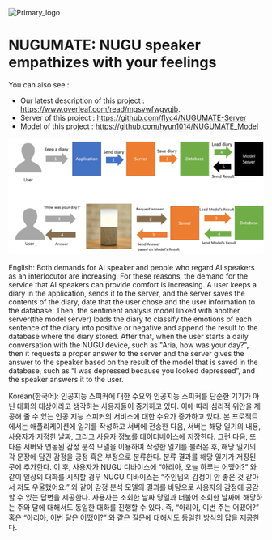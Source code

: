 ![Primary_logo](https://user-images.githubusercontent.com/13705536/69392188-8e89e780-0d18-11ea-995d-d7373d54b055.png)
# NUGUMATE: NUGU speaker empathizes with your feelings 
 You can also see :
  - Our latest description of this project : https://www.overleaf.com/read/mgsvwfwgvqjb.
  - Server of this project : https://github.com/flyc4/NUGUMATE-Server  
  - Model of this project : https://github.com/hyun1014/NUGUMATE_Model  
 
![brief_interaction_database](./images/brief_interaction_database.png)  


English: 
Both demands for AI speaker and people who regard AI speakers as an interlocutor are increasing. For these reasons, the demand for the service that AI speakers can provide comfort is increasing. 
A user keeps a diary in the application, sends it to the server, and the server saves the contents of the diary, date that the user chose and the user information to the database. Then, the sentiment analysis model linked with another server(the model server) loads the diary to classify the emotions of each sentence of the diary into positive or negative and append the result to the database where the diary stored.
After that, when the user starts a daily conversation with the NUGU device, such as "Aria, how was your day?", then it requests a proper answer to the server and the server gives the answer to the speaker based on the result of the model that is saved in the database, such as “I was depressed because you looked depressed”, and the speaker answers it to the user.  

Korean(한국어): 
인공지능 스피커에 대한 수요와 인공지능 스피커를 단순한 기기가 아닌 대화의 대상이라고 생각하는 사용자들이 증가하고 있다. 이에 따라 심리적 위안을 제공해 줄 수 있는 인공 지능 스피커의 서비스에 대한 수요가 증가하고 있다. 
본 프로젝트에서는 애플리케이션에 일기를 작성하고 서버에 전송한 다음, 서버는 해당 일기의 내용, 사용자가 지정한 날짜, 그리고 사용자 정보를 데이터베이스에 저장한다. 그런 다음, 또 다른 서버와 연동된 감정 분석 모델을 이용하여 작성한 일기를 불러온 후, 해당 일기의 각 문장에 담긴 감정을 긍정 혹은 부정으로 분류한다. 분류 결과를 해당 일기가 저장된 곳에 추가한다. 이 후, 사용자가 NUGU 디바이스에 “아리아, 오늘 하루는 어땠어?” 와 같이 일상의 대화를 시작할 경우 NUGU 디바이스는 “주인님의 감정이 안 좋은 것 같아서 저도 우울했어요.” 와 같이 감정 분석 모델의 결과를 바탕으로 사용자의 감정에 공감할 수 있는 답변을 제공한다. 사용자는 조회한 날짜 당일과 더불어 조회한 날짜에 해당하는 주와 달에 대해서도 동일한 대화를 진행할 수 있다. 즉, “아리아, 이번 주는 어땠어?” 혹은 “아리아, 이번 달은 어땠어?” 와 같은 질문에 대해서도 동일한 방식의 답을 제공한다.     







 
